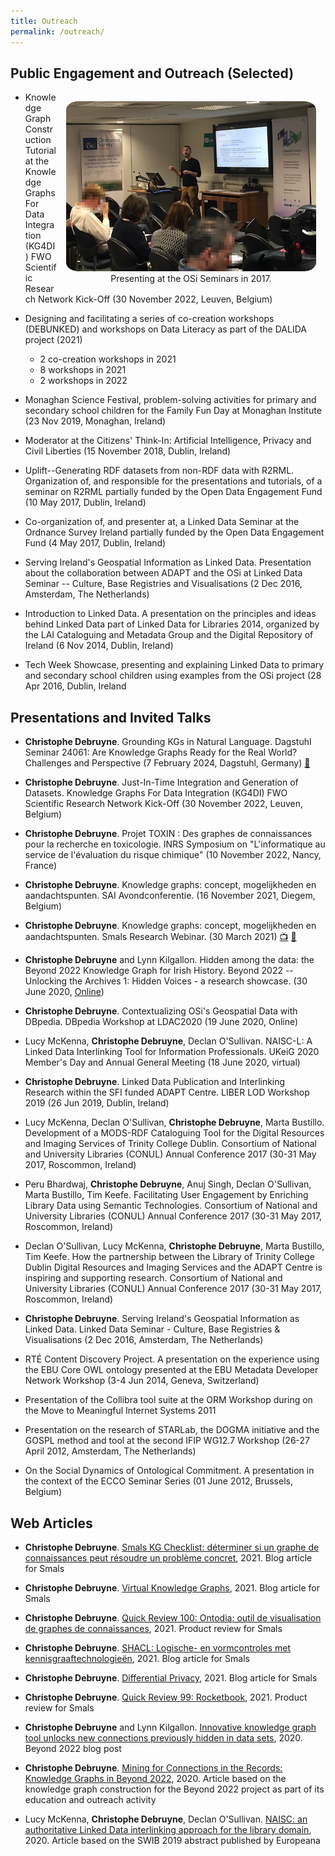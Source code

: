 ```yaml
---
title: Outreach
permalink: /outreach/
---
```


## Public Engagement and Outreach (Selected)

<style>
figure {
    padding: 15px ;
    margin: auto ;
    float: right ;
}

figure img {
    border-radius: 5% ;
    margin: auto ;
}

figure figcaption {
    text-align: center ;
}
</style>

<figure>
    <img src="/images/2017-05-10-OSi-seminar.png" alt="Presenting at the OSi Seminars.">
    <figcaption class="figure-caption">Presenting at the OSi Seminars in 2017.</figcaption>
</figure>
                    
* Knowledge Graph Construction Tutorial at the Knowledge Graphs For Data Integration (KG4DI) FWO Scientific Research Network Kick-Off (30 November 2022, Leuven, Belgium)

* Designing and facilitating a series of co-creation workshops (DEBUNKED) and workshops on Data Literacy as part of the DALIDA project (2021)
    * 2 co-creation workshops in 2021
    * 8 workshops in 2021
    * 2 workshops in 2022

* Monaghan Science Festival, problem-solving activities for primary and secondary school children for the Family Fun Day at Monaghan Institute (23 Nov 2019, Monaghan, Ireland)

* Moderator at the Citizens' Think-In: Artificial Intelligence, Privacy and Civil Liberties (15 November 2018, Dublin, Ireland)

* Uplift--Generating RDF datasets from non-RDF data with R2RML. Organization of, and responsible for the presentations and tutorials, of a seminar on R2RML partially funded by the Open Data Engagement Fund (10 May 2017, Dublin, Ireland)

* Co-organization of, and presenter at, a Linked Data Seminar at the Ordnance Survey Ireland partially funded by the Open Data Engagement Fund (4 May 2017, Dublin, Ireland)

* Serving Ireland's Geospatial Information as Linked Data. Presentation about the collaboration between ADAPT and the OSi at Linked Data Seminar -- Culture, Base Registries and Visualisations (2 Dec 2016, Amsterdam, The Netherlands)

* Introduction to Linked Data. A presentation on the principles and ideas behind Linked Data part of Linked Data for Libraries 2014, organized by the LAI Cataloguing and Metadata Group and the Digital Repository of Ireland (6 Nov 2014, Dublin, Ireland)

* Tech Week Showcase, presenting and explaining Linked Data to primary and secondary school children using examples from the OSi project (28 Apr 2016, Dublin, Ireland

## Presentations and Invited Talks
* **Christophe Debruyne**. Grounding KGs in Natural Language. Dagstuhl Seminar 24061: Are Knowledge Graphs Ready for the Real World? Challenges and Perspective (7 February 2024, Dagstuhl, Germany) [📄](/papers/2024-02-daghstuhl-postprint.pdf)

* **Christophe Debruyne**. Just-In-Time Integration and Generation of Datasets. Knowledge Graphs For Data Integration (KG4DI) FWO Scientific Research Network Kick-Off (30 November 2022, Leuven, Belgium)

* **Christophe Debruyne**. Projet TOXIN : Des graphes de connaissances pour la recherche en toxicologie. INRS Symposium on "L'informatique au service de l'évaluation du risque chimique" (10 November 2022, Nancy, France)

* **Christophe Debruyne**. Knowledge graphs: concept, mogelijkheden en aandachtspunten. SAI Avondconferentie. (16 November 2021, Diegem, Belgium)

* **Christophe Debruyne**. Knowledge graphs: concept, mogelijkheden en aandachtspunten. Smals Research Webinar. (30 March 2021) [📺](https://www.youtube.com/watch?v=fAVZcK7vTp8) [📄](/papers/2021-03-30-webinar-kg.pdf)

* **Christophe Debruyne** and Lynn Kilgallon. Hidden among the data: the Beyond 2022 Knowledge Graph for Irish History. Beyond 2022 -- Unlocking the Archives 1: Hidden Voices - a research showcase. (30 June 2020, <a href="hhttps://www.facebook.com/watch/live/?v=1134835573555489&ref=watch_permalink&t=3531" target="_blank">Online</a>)

* **Christophe Debruyne**. Contextualizing OSi's Geospatial Data with DBpedia. DBpedia Workshop at LDAC2020 (19 June 2020, Online)

* Lucy McKenna, **Christophe Debruyne**, Declan O'Sullivan. NAISC-L: A Linked Data Interlinking Tool for Information Professionals. UKeiG 2020 Member's Day and Annual General Meeting (18 June 2020, virtual)

* **Christophe Debruyne**. Linked Data Publication and Interlinking Research within the SFI funded ADAPT Centre. LIBER LOD Workshop 2019 (26 Jun 2019, Dublin, Ireland)

* Lucy McKenna, Declan O'Sullivan, **Christophe Debruyne**, Marta Bustillo. Development of a MODS-RDF Cataloguing Tool for the Digital Resources and Imaging Services of Trinity College Dublin. Consortium of National and University Libraries (CONUL) Annual Conference 2017 (30-31 May 2017, Roscommon, Ireland)

* Peru Bhardwaj, **Christophe Debruyne**, Anuj Singh, Declan O'Sullivan, Marta Bustillo, Tim Keefe. Facilitating User Engagement by Enriching Library Data using Semantic Technologies. Consortium of National and University Libraries (CONUL) Annual Conference 2017 (30-31 May 2017, Roscommon, Ireland)

* Declan O'Sullivan, Lucy McKenna, **Christophe Debruyne**, Marta Bustillo, Tim Keefe. How the partnership between the Library of Trinity College Dublin Digital Resources and Imaging Services and the ADAPT Centre is inspiring and supporting research. Consortium of National and University Libraries (CONUL) Annual Conference 2017 (30-31 May 2017, Roscommon, Ireland)

* **Christophe Debruyne**. Serving Ireland's Geospatial Information as Linked Data. Linked Data Seminar - Culture, Base Registries & Visualisations (2 Dec 2016, Amsterdam, The Netherlands)

* RTÉ Content Discovery Project. A presentation on the experience using the EBU Core OWL ontology presented at the EBU Metadata Developer Network Workshop (3-4 Jun 2014, Geneva, Switzerland)

* Presentation of the Collibra tool suite at the ORM Workshop during on the Move to Meaningful Internet Systems 2011

* Presentation on the research of STARLab, the DOGMA initiative and the GOSPL method and tool at the second IFIP WG12.7 Workshop (26-27 April 2012, Amsterdam, The Netherlands)

* On the Social Dynamics of Ontological Commitment. A presentation in the context of the ECCO Seminar Series (01 June 2012, Brussels, Belgium)

## Web Articles 
* **Christophe Debruyne**. [Smals KG Checklist: déterminer si un graphe de connaissances peut résoudre un problème concret](https://www.smalsresearch.be/smalls-kg-checklist/), 2021. Blog article for Smals

* **Christophe Debruyne**. [Virtual Knowledge Graphs](https://www.smalsresearch.be/virtual-knowledge-graphs/), 2021. Blog article for Smals

* **Christophe Debruyne**. [Quick Review 100: Ontodia: outil de visualisation de graphes de connaissances](https://www.smalsresearch.be/publications/document/?docid=236), 2021. Product review for Smals						

* **Christophe Debruyne**. [SHACL: Logische- en vormcontroles met kennisgraaftechnologieën](https://www.smalsresearch.be/shacl-logische-en-vormcontroles-met-kg-technologieen/), 2021. Blog article for Smals

* **Christophe Debruyne**. [Differential Privacy](https://www.smalsresearch.be/differential-privacy/), 2021. Blog article for Smals

* **Christophe Debruyne**. [Quick Review 99: Rocketbook](https://www.smalsresearch.be/publications/document/?docid=233), 2021. Product review for Smals

* **Christophe Debruyne** and Lynn Kilgallon. [Innovative knowledge graph tool unlocks new connections previously hidden in data sets](https://beyond2022.ie/?p=2373), 2020. Beyond 2022 blog post						

* **Christophe Debruyne**. [Mining for Connections in the Records: Knowledge Graphs in Beyond 2022](https://beyond2022.ie/wp-content/uploads/2020/05/Debruyne_ArchiveFeverMay.pdf), 2020. Article based on the knowledge graph construction for the Beyond 2022 project as part of its education and outreach activity

* Lucy McKenna, **Christophe Debruyne**, Declan O'Sullivan. [NAISC: an authoritative Linked Data interlinking approach for the library domain](https://pro.europeana.eu/page/issue-15-swib-2019), 2020. Article based on the SWIB 2019 abstract published by Europeana